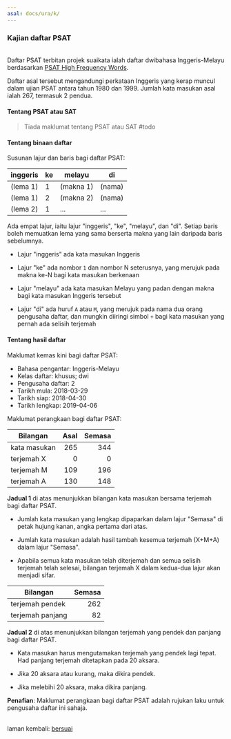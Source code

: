 ```yaml
---
asal: docs/ura/k/
---
```


### Kajian daftar PSAT

&nbsp;  
Daftar PSAT terbitan projek suaikata ialah daftar dwibahasa
Inggeris-Melayu berdasarkan [PSAT High Frequency Words][a].

Daftar asal tersebut mengandungi perkataan Inggeris yang
kerap muncul dalam ujian PSAT antara tahun 1980 dan 1999.
Jumlah kata masukan asal ialah 267, termasuk 2 pendua.

#### Tentang PSAT atau SAT

> Tiada maklumat tentang PSAT atau SAT #todo

#### Tentang binaan daftar

Susunan lajur dan baris bagi daftar PSAT:

| inggeris | ke | melayu    | di     |
| -------- | -- | --------- | ------ |
| (lema 1) | 1  | (makna 1) | (nama) |
| (lema 1) | 2  | (makna 2) | (nama) |
| (lema 2) | 1  | ...       | ...    |

Ada empat lajur, iaitu lajur "inggeris", "ke", "melayu",
dan "di". Setiap baris boleh memuatkan lema yang sama
berserta makna yang lain daripada baris sebelumnya.

- Lajur "inggeris" ada kata masukan Inggeris

- Lajur "ke" ada nombor `1` dan nombor N seterusnya, yang
merujuk pada makna ke-N bagi kata masukan berkenaan

- Lajur "melayu" ada kata masukan Melayu yang padan dengan
makna bagi kata masukan Inggeris tersebut

- Lajur "di" ada huruf `A` atau `M`, yang merujuk pada nama
dua orang pengusaha daftar, dan mungkin diiringi simbol `+`
bagi kata masukan yang pernah ada selisih terjemah

#### Tentang hasil daftar

Maklumat kemas kini bagi daftar PSAT:

- Bahasa pengantar: Inggeris-Melayu
- Kelas daftar: khusus; dwi
- Pengusaha daftar: 2
- Tarikh mula: 2018-03-29
- Tarikh siap: 2018-04-30
- Tarikh lengkap: 2019-04-06

Maklumat perangkaan bagi daftar PSAT:

| Bilangan     | Asal    | Semasa  |
| ------------ | -------:| -------:|
| kata masukan | 265     | 344     |
| terjemah X   | 0       | 0       |
| terjemah M   | 109     | 196     |
| terjemah A   | 130     | 148     |

**Jadual 1** di atas menunjukkan bilangan kata masukan
bersama terjemah bagi daftar PSAT.

- Jumlah kata masukan yang lengkap dipaparkan dalam lajur
"Semasa" di petak hujung kanan, angka pertama dari atas.

- Jumlah kata masukan adalah hasil tambah kesemua terjemah
(X+M+A) dalam lajur "Semasa".

- Apabila semua kata masukan telah diterjemah dan semua
selisih terjemah telah selesai, bilangan terjemah X dalam
kedua-dua lajur akan menjadi sifar.

| Bilangan          | Semasa  |
| ----------------- | -------:|
| terjemah pendek   | 262     |
| terjemah panjang  | 82      |

**Jadual 2** di atas menunjukkan bilangan terjemah yang
pendek dan panjang bagi daftar PSAT.

- Kata masukan harus mengutamakan terjemah yang pendek lagi
tepat. Had panjang terjemah ditetapkan pada 20 aksara.

- Jika 20 aksara atau kurang, maka dikira pendek.

- Jika melebihi 20 aksara, maka dikira panjang.

**Penafian**: Maklumat perangkaan bagi daftar PSAT adalah
rujukan laku untuk pengusaha daftar ini sahaja.

&nbsp;  
laman kembali: [bersuai][0]

  [0]: ../../bersuai.md
  [a]: https://web.archive.org/web/20170427204836/http://cabrinihigh.com/academics/psatwords
